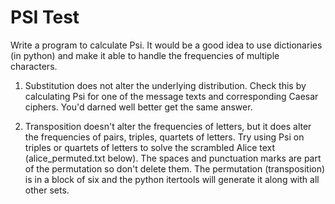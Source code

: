 # PSI Test

Write a program to calculate Psi.  It would be a good idea to use dictionaries (in python) and make it able to handle the frequencies of multiple characters.

1) Substitution does not alter the underlying distribution.  Check this by calculating Psi for one of the message texts and corresponding Caesar ciphers.  You'd darned well better get the same answer.

2) Transposition doesn't alter the frequencies of letters, but it does alter the frequencies of pairs, triples, quartets of letters. Try using Psi on triples or quartets of letters to solve the scrambled Alice text (alice_permuted.txt below).   The spaces and punctuation marks are part of the permutation so don't delete them. The permutation (transposition) is in a block of six and the python itertools will generate it along with all other sets.
